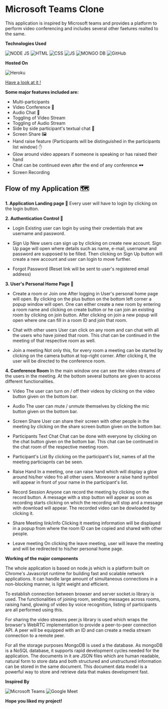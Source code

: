 


# Microsoft Teams Clone 

This application is inspired by Microsoft teams and provides a platform to perform video conferencing and includes several other faetures realted to the same.


**Technologies Used**

![NODE JS](https://img.shields.io/badge/Node.js-339933?style=for-the-badge&logo=nodedotjs&logoColor=white) ![HTML](https://img.shields.io/badge/HTML5-E34F26?style=for-the-badge&logo=html5&logoColor=white) ![CSS](https://img.shields.io/badge/CSS3-1572B6?style=for-the-badge&logo=css3&logoColor=white) ![JS](https://img.shields.io/badge/JavaScript-323330?style=for-the-badge&logo=javascript&logoColor=F7DF1E) ![MONGO DB](https://img.shields.io/badge/MongoDB-4EA94B?style=for-the-badge&logo=mongodb&logoColor=white) ![GitHub](https://img.shields.io/badge/GitHub-100000?style=for-the-badge&logo=github&logoColor=white)

  

**Hosted On**

![Heroku](https://img.shields.io/badge/Heroku-430098?style=for-the-badge&logo=heroku&logoColor=white)

  

[Have a look at it ! ](https://mtco.herokuapp.com)

  

**Some major features included are:**

- Multi-participants
- Video Conference 🎥
- Audio Chat 📣
- Toggling of Video Stream
- Toggling of Audio Stream
- Side by side participant's textual chat 💬
- Screen Share 🖼
- Hand raise feature (Participants will be distinguished in the participants list window) ✋
- Glow around video appears if someone is speaking or has raised their hand
- Chat can be continued even after the end of any conference 🕶
- Screen Recording


## Flow of my Application 🗺

**1. Application Landing page 🛬**
    Every user will have to login by clicking on the login button.

**2. Authentication Control 🔐**

 - Login
  Existing user can login by using their credentials that are username and password.

 - Sign Up 
   New users can sign up by clicking on create new account. Sign Up page will open where details such as name, e-mail, username and password are supposed to be filled. Then clicking on Sign Up button will create a new account and user can login to move further. 

 - Forgot Password (Reset link will be sent to user's registered email address)

**3. User's Personal Home Page 👤**

 - Create a room or Join one
   After logging in User's personal home page will open. By clicking on the plus button on the bottom left corner a popup window will open. One can either create a new room by entering a room name and clicking on create button or he can join an existing room by clicking on join button. After clicking on join a new popup will open where one can fill in a room ID and join that room.
   
 - Chat with other users
   User can click on any room and can chat with all the users who have joined that room.
   This chat can be continued in the meeting of that respective room as well.

 - Join a meeting
  Not only this, for every room a meeting can be started by clicking on the camera button at top-right corner. After clicking it, the user will be directed to the conference room.
 
**4. Conference Room**
In the main window one can see the video streams of the users in the meeting. At the bottom several buttons are given to access different functionalities.

 - Video
 The user can turn on / off their videos by clicking on the video button given on the bottom bar.

 - Audio
  The user can mute / unmute themselves by clicking the mic button given on the bottom bar.

 - Screen Share
  User can share their screen with other people in the meeting by clicking on the share screen button given on the bottom bar.

 - Participants Text Chat
  Chat can be done with everyone by clicking on the chat button given on the bottom bar.
  This chat can be continued in the chat room of the respective meeting room.
  
 - Participant's List
  By clicking on the participant's list, names of all the meeting particiapnts can be seen.

 - Raise Hand
In a meeting, one can raise hand which will display a glow around his/her video fro all other users. Moreover a raise hand symbol will appear in front of your name in the participant's list.

 - Record Session
Anyone can record the meeting by clicking on the record button. A message with a stop button will appear as soon as recording starts clicking on which the recording will stop and a message with download will appear. The recorded video can be dowloaded by clicking it.

 - Share Meeting link/info
  Clicking it meeting information will be displayed in a popup from where the room ID can be copied and shared with other people.
  
 -   Leave meeting
On clicking the leave meeting, user will leave the meeting and will be redirected to his/her personal home page.


  **Working of the major components**
  
The whole application is based on node.js which is a platform built on Chrome's Javascript runtime for building fast and scalable network applications. It can handle large amount of simultaneous connections in a non-blocking manner, is light weight and efficient.

To establish connection between browser and server socket.io library is used. The functionalities of joining room, sending messages across rooms,  raising hand,  glowing of video by voice recognition, listing of participants are all performed using this.

For sharing the video streams peer.js library is used which wraps the browser's WebRTC implementation to provide a peer-to-peer connection API. A peer will be equipped with an ID and can create a media stream connection to a remote peer.

For all the storage purposes MongoDB is used a the database.  As mongoDB is a NoSQL database, it supports rapid development cycles needed for the application. The documents in it are JSON files which are human readable, natural form to store data and both structured and unstructured information can be stored in the same document. This document data model is a powerful way to store and retrieve data that makes development fast.
 

**Inspired By**

![Microsoft Teams](https://img.shields.io/badge/Microsoft_Teams-6264A7?style=for-the-badge&logo=microsoft-teams&logoColor=white) ![Google Meet](https://img.shields.io/badge/Google%20Meet-32A350?style=for-the-badge&logo=google-meet&logoColor=white)  
  

**Hope you liked my project!**


  

